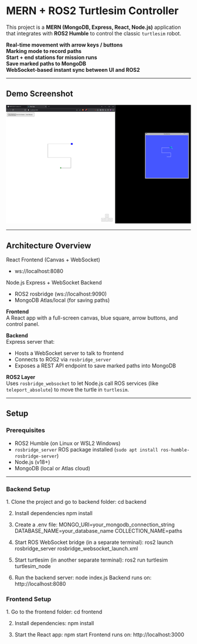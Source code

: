 # MERN + ROS2 Turtlesim Controller

This project is a **MERN (MongoDB, Express, React, Node.js)** application that integrates with **ROS2 Humble** to control the classic `turtlesim` robot.

**Real-time movement with arrow keys / buttons**  
**Marking mode to record paths**  
**Start + end stations for mission runs**  
**Save marked paths to MongoDB**  
**WebSocket-based instant sync between UI and ROS2**

---

##  Demo Screenshot
![mockup](./docs/ui-mockup.png)


---

## Architecture Overview
React Frontend (Canvas + WebSocket)
 - ws://localhost:8080

Node.js Express + WebSocket Backend
 - ROS2 rosbridge (ws://localhost:9090)
 - MongoDB Atlas/local (for saving paths)

 **Frontend**  
  A React app with a full-screen canvas, blue square, arrow buttons, and control panel.
  
 **Backend**  
  Express server that:
  - Hosts a WebSocket server to talk to frontend
  - Connects to ROS2 via `rosbridge_server`
  - Exposes a REST API endpoint to save marked paths into MongoDB
  
 **ROS2 Layer**  
  Uses `rosbridge_websocket` to let Node.js call ROS services (like `teleport_absolute`) to move the turtle in `turtlesim`.

---

## Setup

### Prerequisites

- ROS2 Humble (on Linux or WSL2 Windows)
- `rosbridge_server` ROS package installed (`sudo apt install ros-humble-rosbridge-server`)
- Node.js (v18+)
- MongoDB (local or Atlas cloud)

---

### Backend Setup

1️. Clone the project and go to backend folder:
cd backend

2. Install dependencies
npm install

3. Create a .env file:
MONGO_URI=your_mongodb_connection_string
DATABASE_NAME=your_database_name
COLLECTION_NAME=paths

4. Start ROS WebSocket bridge (in a separate terminal):
ros2 launch rosbridge_server rosbridge_websocket_launch.xml

5. Start turtlesim (in another separate terminal):
ros2 run turtlesim turtlesim_node

6. Run the backend server: 
node index.js
Backend runs on: http://localhost:8080

### Frontend Setup
1️. Go to the frontend folder:
cd frontend

2. Install dependencies:
npm install

3. Start the React app:
npm start
Frontend runs on: http://localhost:3000


